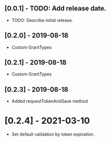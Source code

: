 ## [0.0.1] - TODO: Add release date.

- TODO: Describe initial release.

## [0.2.0] - 2019-08-18

- Custom GrantTypes

## [0.2.1] - 2019-08-18

- Custom GrantTypes

## [0.2.3] - 2019-08-18

- Added requestTokenAndSave method

# [0.2.4] - 2021-03-10

- Set default validation by token expiration.

